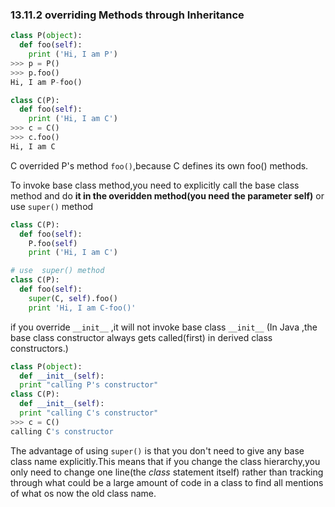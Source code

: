 ###  13.11.2 overriding Methods through Inheritance

```python
class P(object):
  def foo(self):
    print ('Hi, I am P')
>>> p = P()
>>> p.foo()
Hi, I am P-foo()

class C(P):
  def foo(self):
    print ('Hi, I am C')
>>> c = C()
>>> c.foo()
Hi, I am C
```
C overrided P's method `foo()`,because C defines its own foo() methods.

To invoke base class method,you need to explicitly call the base class method and do **it in the overidden method(you need the parameter self)** 
or use `super()` method
```python
class C(P):
  def foo(self):
    P.foo(self)
    print ('Hi, I am C')

# use  super() method
class C(P):
  def foo(self):
    super(C, self).foo()
    print 'Hi, I am C-foo()'  
```

if you override `__init__` ,it will not invoke base class `__init__`
(In Java ,the base class constructor always gets called(first) in derived class constructors.)

```python
class P(object):
  def __init__(self):
  print "calling P's constructor"
class C(P):
  def __init__(self):
  print "calling C's constructor"
>>> c = C()
calling C's constructor
```
The advantage of using `super()` is that you don't need to give any base class name explicitly.This means that 
if you change the class hierarchy,you only need to change one line(the *class* statement itself) rather than tracking through what could be a 
large amount of code in a class to find all mentions of what os now the old class name.
